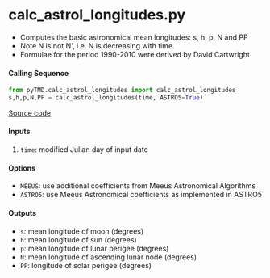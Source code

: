 calc_astrol_longitudes.py
=========================

 - Computes the basic astronomical mean longitudes: s, h, p, N and PP
 - Note N is not N', i.e. N is decreasing with time.
 - Formulae for the period 1990-2010 were derived by David Cartwright

#### Calling Sequence
```python
from pyTMD.calc_astrol_longitudes import calc_astrol_longitudes
s,h,p,N,PP = calc_astrol_longitudes(time, ASTRO5=True)
```
[Source code](https://github.com/tsutterley/pyTMD/blob/master/pyTMD/calc_astrol_longitudes.py)

#### Inputs
 1. `time`: modified Julian day of input date

#### Options
 - `MEEUS`: use additional coefficients from Meeus Astronomical Algorithms
 - `ASTRO5`: use Meeus Astronomical coefficients as implemented in ASTRO5

#### Outputs
 - `s`: mean longitude of moon (degrees)
 - `h`: mean longitude of sun (degrees)
 - `p`: mean longitude of lunar perigee (degrees)
 - `N`: mean longitude of ascending lunar node (degrees)
 - `PP`: longitude of solar perigee (degrees)
